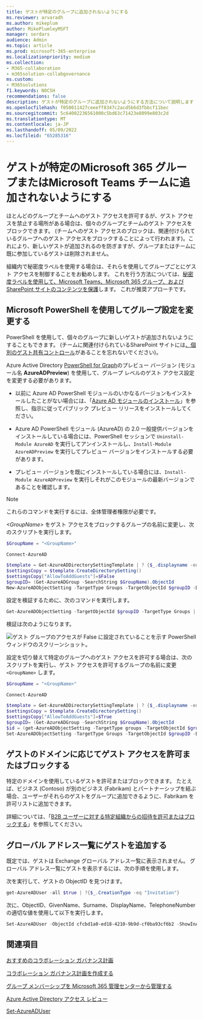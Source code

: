 ```yaml
---
title: ゲストが特定のグループに追加されないようにする
ms.reviewer: arvaradh
ms.author: mikeplum
author: MikePlumleyMSFT
manager: serdars
audience: Admin
ms.topic: article
ms.prod: microsoft-365-enterprise
ms.localizationpriority: medium
ms.collection:
- M365-collaboration
- m365solution-collabgovernance
ms.custom:
- M365solutions
f1.keywords: NOCSH
recommendations: false
description: ゲストが特定のグループに追加されないようにする方法について説明します
ms.openlocfilehash: f050011427ceeeff8347c2acd5b6d3fbbcf11bec
ms.sourcegitcommit: 5c64002236561000c5bd63c71423e8099e803c2d
ms.translationtype: MT
ms.contentlocale: ja-JP
ms.lasthandoff: 05/09/2022
ms.locfileid: "65285316"
---
```

# <a name="prevent-guests-from-being-added-to-a-specific-microsoft-365-group-or-microsoft-teams-team"></a>ゲストが特定のMicrosoft 365 グループまたはMicrosoft Teams チームに追加されないようにする

ほとんどのグループとチームへのゲスト アクセスを許可するが、ゲスト アクセスを禁止する場所がある場合は、個々のグループとチームのゲスト アクセスをブロックできます。 (チームへのゲスト アクセスのブロックは、関連付けられているグループへのゲスト アクセスをブロックすることによって行われます)。これにより、新しいゲストが追加されるのを防ぎますが、グループまたはチームに既に参加しているゲストは削除されません。

組織内で秘密度ラベルを使用する場合は、それらを使用してグループごとにゲスト アクセスを制御することをお勧めします。 これを行う方法については、[秘密度ラベルを使用して、Microsoft Teams、Microsoft 365 グループ、およびSharePoint サイトのコンテンツを保護](../compliance/sensitivity-labels-teams-groups-sites.md)します。 これが推奨アプローチです。

## <a name="change-group-settings-using-microsoft-powershell"></a>Microsoft PowerShell を使用してグループ設定を変更する

PowerShell を使用して、個々のグループに新しいゲストが追加されないようにすることもできます。 (チームに関連付けられているSharePoint サイトには[、個別のゲスト共有コントロール](/sharepoint/change-external-sharing-site)があることを忘れないでください)。

Azure Active Directory [PowerShell for Graph](/powershell/azure/active-directory/install-adv2)のプレビュー バージョン (モジュール名 **AzureADPreview**) を使用して、グループ レベルのゲスト アクセス設定を変更する必要があります。

- 以前に Azure AD PowerShell モジュールのいかなるバージョンもインストールしたことがない場合には、「[Azure AD モジュールのインストール](/powershell/azure/active-directory/install-adv2?preserve-view=true&view=azureadps-2.0-preview)」を参照し、指示に従ってパブリック プレビュー リリースをインストールしてください。

- Azure AD PowerShell モジュール (AzureAD) の 2.0 一般提供バージョンをインストールしている場合には、PowerShell セッションで `Uninstall-Module AzureAD` を実行してアンインストールし、`Install-Module AzureADPreview` を実行してプレビュー バージョンをインストールする必要があります。

- プレビュー バージョンを既にインストールしている場合には、`Install-Module AzureADPreview` を実行しそれがこのモジュールの最新バージョンであることを確認します。

> [!NOTE]
> これらのコマンドを実行するには、全体管理者権限が必要です。 

*\<GroupName\>* をゲスト アクセスをブロックするグループの名前に変更し、次のスクリプトを実行します。

```PowerShell
$GroupName = "<GroupName>"

Connect-AzureAD

$template = Get-AzureADDirectorySettingTemplate | ? {$_.displayname -eq "group.unified.guest"}
$settingsCopy = $template.CreateDirectorySetting()
$settingsCopy["AllowToAddGuests"]=$False
$groupID= (Get-AzureADGroup -SearchString $GroupName).ObjectId
New-AzureADObjectSetting -TargetType Groups -TargetObjectId $groupID -DirectorySetting $settingsCopy
```

設定を検証するために、次のコマンドを実行します。

```PowerShell
Get-AzureADObjectSetting -TargetObjectId $groupID -TargetType Groups | fl Values
```

検証は次のようになります。
    
![ゲスト グループのアクセスが False に設定されていることを示す PowerShell ウィンドウのスクリーンショット。](../media/09ebfb4f-859f-44c3-a29e-63a59fd6ef87.png)

設定を切り替えて特定のグループへのゲスト アクセスを許可する場合は、次のスクリプトを実行し、ゲスト アクセスを許可するグループの名前に変更 ```<GroupName>``` します。

```PowerShell
$GroupName = "<GroupName>"

Connect-AzureAD

$template = Get-AzureADDirectorySettingTemplate | ? {$_.displayname -eq "group.unified.guest"}
$settingsCopy = $template.CreateDirectorySetting()
$settingsCopy["AllowToAddGuests"]=$True
$groupID= (Get-AzureADGroup -SearchString $GroupName).ObjectId
$id = (get-AzureADObjectSetting -TargetType groups -TargetObjectId $groupID).id
Set-AzureADObjectSetting -TargetType Groups -TargetObjectId $groupID -DirectorySetting $settingsCopy -id $id
```

## <a name="allow-or-block-guest-access-based-on-their-domain"></a>ゲストのドメインに応じてゲスト アクセスを許可またはブロックする

特定のドメインを使用しているゲストを許可またはブロックできます。 たとえば、ビジネス (Contoso) が別のビジネス (Fabrikam) とパートナーシップを結ぶ場合、ユーザーがそれらのゲストをグループに追加できるように、Fabrikam を許可リストに追加できます。

詳細については、「[B2B ユーザーに対する特定組織からの招待を許可またはブロックする](/azure/active-directory/b2b/allow-deny-list)」を参照してください。

## <a name="add-guests-to-the-global-address-list"></a>グローバル アドレス一覧にゲストを追加する

既定では、ゲストは Exchange グローバル アドレス一覧に表示されません。 グローバル アドレス一覧にゲストを表示するには、次の手順を使用します。

次を実行して、ゲストの ObjectID を見つけます。

```PowerShell
get-AzureADUser -all $true | ?{$_.CreationType -eq "Invitation"}
```

次に、ObjectID、GivenName、Surname、DisplayName、TelephoneNumber の適切な値を使用して以下を実行します。

```PowerShell
Set-AzureADUser -ObjectId cfcbd1a0-ed18-4210-9b9d-cf0ba93cf6b2 -ShowInAddressList $true -GivenName 'Megan' -Surname 'Bowen' -DisplayName 'Megan Bowen' -TelephoneNumber '555-555-5555'
```

## <a name="related-topics"></a>関連項目

[おすすめのコラボレーション ガバナンス計画](collaboration-governance-overview.md#collaboration-governance-planning-recommendations)

[コラボレーション ガバナンス計画を作成する](collaboration-governance-first.md)

[グループ メンバーシップを Microsoft 365 管理センターから管理する](../admin/create-groups/add-or-remove-members-from-groups.md)
  
[Azure Active Directory アクセス レビュー](/azure/active-directory/active-directory-azure-ad-controls-perform-access-review)

[Set-AzureADUser](/powershell/module/azuread/set-azureaduser)
